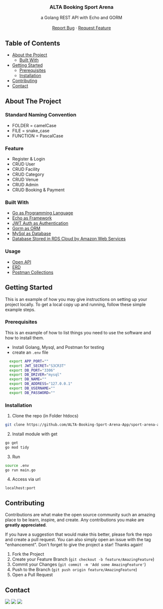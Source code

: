 <!-- PROJECT LOGO -->
<br />
<p align="center">
  
  <h3 align="center">ALTA Booking Sport Arena</h3>

  <p align="center">
    a Golang REST API with Echo and GORM
    <br />
    <br />
    <a href="https://github.com/ALTA-Booking-Sport-Arena-App/sport-arena-api/issues">Report Bug</a>
    ·
    <a href="https://github.com/ALTA-Booking-Sport-Arena-App/sport-arena-api/issues">Request Feature</a>
  </p>
</p>



<!-- TABLE OF CONTENTS -->
## Table of Contents

* [About the Project](#about-the-project)
  * [Built With](#built-with)
* [Getting Started](#getting-started)
  * [Prerequisites](#prerequisites)
  * [Installation](#installation)
* [Contributing](#contributing)
* [Contact](#contact)


<!-- ABOUT THE PROJECT -->
## About The Project

### Standard Naming Convention
* FOLDER = camelCase
* FILE = snake_case
* FUNCTION = PascalCase

### Feature

* Register & Login
* CRUD User
* CRUD Facility
* CRUD Category
* CRUD Venue
* CRUD Admin
* CRUD Booking & Payment

### Built With

* [Go as Programming Language](https://golang.org/)
* [Echo as Framework](https://echo.labstack.com/)
* [JWT Auth as Authentication](https://github.com/dgrijalva/jwt-go)
* [Gorm as ORM](https://gorm.io/index.html)
* [MySql as Database](https://www.mysql.com/)
* [Database Stored in RDS Cloud by Amazon Web Services](https://aws.amazon.com/id/?nc2=h_lg)

### Usage
* [Open API](https://app.swaggerhub.com/apis-docs/hafidhirsyad/sport-arena-api/1.0.0#/)
* [ERD](https://drive.google.com/file/d/15USe_PChj1mokGHdY6DdogXZxwvz11j9/view)
* [Postman Collections](https://www.getpostman.com/collections/958e8d44fda92533d2fc)

<!-- GETTING STARTED -->
## Getting Started

This is an example of how you may give instructions on setting up your project locally.
To get a local copy up and running, follow these simple example steps.

### Prerequisites

This is an example of how to list things you need to use the software and how to install them.
* Install Golang, Mysql, and Postman for testing
* create an `.env` file

```bash
  export APP_PORT=""
  export JWT_SECRET="S3CR3T"
  export DB_PORT="3306"
  export DB_DRIVER="mysql"
  export DB_NAME=""
  export DB_ADDRESS="127.0.0.1"
  export DB_USERNAME=""
  export DB_PASSWORD=""
```

### Installation

1. Clone the repo (in Folder htdocs)
```sh
git clone https://github.com/ALTA-Booking-Sport-Arena-App/sport-arena-api.git
```
2. Install module with get
```sh
go get
go mod tidy
```
3. Run
```sh
source .env
go run main.go
```
4. Access via url
```JS
localhost:port
```

<!-- CONTRIBUTING -->
## Contributing

Contributions are what make the open source community such an amazing place to be learn, inspire, and create. Any contributions you make are **greatly appreciated**.

If you have a suggestion that would make this better, please fork the repo and create a pull request. You can also simply open an issue with the tag "enhancement". Don't forget to give the project a star! Thanks again!

1. Fork the Project
2. Create your Feature Branch (`git checkout -b feature/AmazingFeature`)
3. Commit your Changes (`git commit -m 'Add some AmazingFeature'`)
4. Push to the Branch (`git push origin feature/AmazingFeature`)
5. Open a Pull Request


<!-- CONTACT -->
## Contact

[![](https://img.shields.io/badge/LinkedIn_Haudhi-0077B5?style=flat&logo=linkedin&logoColor=white)](https://www.linkedin.com/in/haudhiizza/)
[![](https://img.shields.io/badge/LinkedIn_Hafidh-0077B5?style=flat&logo=linkedin&logoColor=white)](https://www.linkedin.com/in/hafidhirsyad/)
[![](https://img.shields.io/badge/LinkedIn_Husnul-0077B5?style=flat&logo=linkedin&logoColor=white)](https://www.linkedin.com/in/husnul-nawafil-9653a1195)

